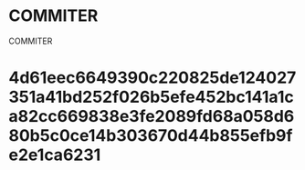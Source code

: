 # COMMITER
COMMITER






# 4d61eec6649390c220825de124027351a41bd252f026b5efe452bc141a1ca82cc669838e3fe2089fd68a058d680b5c0ce14b303670d44b855efb9fe2e1ca6231
